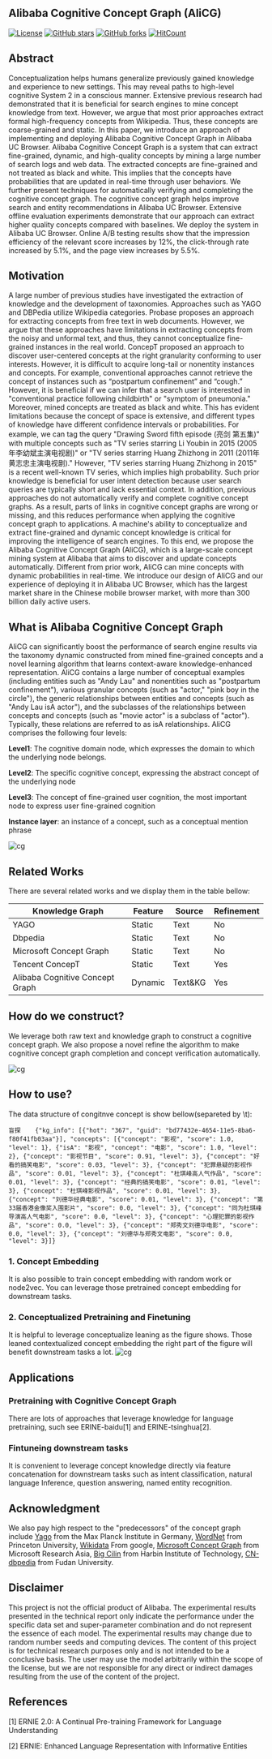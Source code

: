 ## Alibaba Cognitive Concept Graph (AliCG)

[![License](https://img.shields.io/github/license/alibaba-research/CognitiveConceptGraph?style=flat-square)](https://github.com/alibaba-research/CognitiveConceptGraph/blob/master/LICENSE)
[![GitHub stars](https://img.shields.io/github/stars/alibaba-research/CognitiveConceptGraph?style=flat-square)](https://github.com/alibaba-research/CognitiveConceptGraph/stargazers)
[![GitHub forks](https://img.shields.io/github/forks/alibaba-research/CognitiveConceptGraph?style=flat-square&color=blueviolet)](https://github.com/alibaba-research/CognitiveConceptGraph/network/members)
[![HitCount](http://hits.dwyl.io/zxlzr/https://githubcom/alibaba-research/CognitiveConceptGraph.svg)](http://hits.dwyl.io/zxlzr/https://githubcom/alibaba-research/CognitiveConceptGraph)

## Abstract 

Conceptualization helps humans generalize previously gained knowledge and experience to new settings. This may reveal paths to high-level cognitive System 2 in a conscious manner. Extensive previous research had demonstrated that it is beneficial for search engines to mine concept knowledge from text.  However, we argue that most prior approaches extract formal high-frequency concepts from Wikipedia. Thus, these concepts are coarse-grained and static. In this paper, we introduce an approach of implementing and deploying Alibaba Cognitive Concept Graph in Alibaba UC Browser. Alibaba Cognitive Concept Graph is a system that can extract fine-grained, dynamic, and high-quality concepts by mining a large number of search logs and web data. The extracted concepts are fine-grained and not treated as black and white. This implies that the concepts have probabilities that are updated in real-time through user behaviors.  We further present techniques for automatically verifying and completing the cognitive concept graph. The cognitive concept graph helps improve search and entity recommendations in Alibaba UC  Browser. Extensive offline evaluation experiments demonstrate that our approach can extract higher quality concepts compared with baselines. We deploy the system in Alibaba UC Browser. Online A/B testing results show that the impression efficiency of the relevant score increases by 12%, the click-through rate increased by 5.1%, and the page view increases by 5.5%.  

## Motivation

 
A large number of previous studies have investigated the extraction of knowledge and the development of taxonomies. Approaches such as  YAGO  and DBPedia utilize Wikipedia categories.  Probase proposes an approach for extracting concepts from free text in web documents.  However, we argue that these approaches have limitations in extracting concepts from the noisy and unformal text, and thus, they cannot conceptualize fine-grained instances in the real world.  ConcepT proposed an approach to discover user-centered concepts at the right granularity conforming to user interests. However, it is difficult to acquire long-tail or nonentity instances and concepts. For example,  conventional approaches cannot retrieve the concept of instances such as “postpartum confinement”  and “cough.”   However, it is beneficial if we can infer that a search user is interested in  "conventional practice following childbirth" or "symptom of pneumonia." Moreover, mined concepts are treated as black and white. This has evident limitations because the concept of space is extensive, and different types of knowledge have different confidence intervals or probabilities. For example, we can tag the query "Drawing Sword fifth episode (亮剑 第五集)" with multiple concepts such as "TV series starring Li Youbin in 2015 (2005年李幼斌主演电视剧)" or "TV series starring Huang Zhizhong in 2011 (2011年黄志忠主演电视剧)." However, "TV series starring Huang Zhizhong in 2015" is a recent well-known TV series, which implies high probability. Such prior knowledge is beneficial for user intent detection because user search queries are typically short and lack essential context.  In addition,  previous approaches do not automatically verify and complete cognitive concept graphs. As a result, parts of links in cognitive concept graphs are wrong or missing, and this reduces performance when applying the cognitive concept graph to applications. A machine's ability to conceptualize and extract fine-grained and dynamic concept knowledge is critical for improving the intelligence of search engines. To this end, we propose the Alibaba Cognitive Concept Graph (AliCG), which is a large-scale concept mining system at Alibaba that aims to discover and update concepts automatically. Different from prior work, AliCG can mine concepts with dynamic probabilities in real-time.  We introduce our design of AliCG and our experience of deploying it in Alibaba UC Browser, which has the largest market share in the Chinese mobile browser market, with more than 300 billion daily active users. 
## What is Alibaba Cognitive Concept Graph

AliCG can significantly boost the performance of search engine results via the taxonomy dynamic constructed from mined fine-grained concepts and a novel learning algorithm that learns context-aware knowledge-enhanced representation. AliCG contains a large number of conceptual examples (including entities such as "Andy Lau" and nonentities such as "postpartum confinement"), various granular concepts (such as "actor," "pink boy in the circle"), the generic relationships between entities and concepts (such as "Andy Lau isA actor"), and the subclasses of the relationships between concepts and concepts (such as "movie actor" is a subclass of "actor"). Typically, these relations are referred to as isA relationships.  AliCG comprises the following four levels: 

**Level1**: The cognitive domain node, which expresses the domain to which the underlying node belongs.

**Level2**: The specific cognitive concept, expressing the abstract concept of the underlying node

**Level3**: The concept of fine-grained user cognition, the most important node  to express user fine-grained cognition

**Instance layer**: an instance of a concept, such as a conceptual mention phrase 

 ![cg](figs/alicg.jpg)

## Related Works 

There are several related works and we display them in the table bellow:

| Knowledge Graph    | Feature| Source| Refinement|
|  ----  | ----  |----| ----  |
| YAGO | Static |Text|No|
| Dbpedia | Static |Text|No|
| Microsoft Concept Graph | Static |Text|No|
| Tencent ConcepT | Static |Text|Yes|
| Alibaba Cognitive Concept Graph | Dynamic  |Text&KG|Yes|

## How do we construct? 

We leverage both raw text and knowledge graph to construct a cognitive concept graph. We also propose a novel refine the algorithm to make cognitive concept graph completion and concept verification automatically.  

 ![cg](figs/arc1.jpg)
 

## How to use?

The data structure of congitnve concept is show bellow(separeted by \t):

```
盲探    {"kg_info": [{"hot": "367", "guid": "bd77432e-4654-11e5-8ba6-f80f41fb03aa"}], "concepts": [{"concept": "影视", "score": 1.0, "level": 1}, {"isA": "影视", "concept": "电影", "score": 1.0, "level": 2}, {"concept": "影视节目", "score": 0.91, "level": 3}, {"concept": "好看的搞笑电影", "score": 0.03, "level": 3}, {"concept": "犯罪悬疑的影视作品", "score": 0.01, "level": 3}, {"concept": "杜琪峰高人气作品", "score": 0.01, "level": 3}, {"concept": "经典的搞笑电影", "score": 0.01, "level": 3}, {"concept": "杜琪峰影视作品", "score": 0.01, "level": 3}, {"concept": "刘德华经典电影", "score": 0.01, "level": 3}, {"concept": "第33届香港金像奖入围影片", "score": 0.0, "level": 3}, {"concept": "同为杜琪峰导演高人气电影", "score": 0.0, "level": 3}, {"concept": "心理犯罪的影视作品", "score": 0.0, "level": 3}, {"concept": "郑秀文刘德华电影", "score": 0.0, "level": 3}, {"concept": "刘德华与郑秀文电影", "score": 0.0, "level": 3}]}
```


### 1. Concept Embedding 

It is also possible to train concept embedding with random work or  node2vec.  You can leverage those pretrained concept embedding for downstream tasks.

### 2. Conceptualized Pretraining and Finetuning 
It is helpful to leverage conceptualize leaning as the figure shows. Those leaned contextualized concept embedding the right part of the figure will benefit downstream tasks a lot. 
 ![cg](figs/concept_embedding.jpg)
## Applications 

### Pretraining with Cognitive Concept Graph

There are lots of approaches that leverage knowledge for language pretraining, such see ERINE-baidu[1] and ERINE-tsinghua[2]. 

### Fintuneing downstream tasks

It is convenient to leverage concept knowledge directly via feature concatenation for downstream tasks such as intent classification, natural language Inference, question answering, named entity recognition. 


## Acknowledgment 

We also pay high respect to the "predecessors" of the concept graph include [Yago](https://www.mpi-inf.mpg.de/departments/databases-and-information-systems/research/yago-naga/yago/) from the Max Planck Institute in Germany,  [WordNet](https://wordnet.princeton.edu/) from Princeton University, [Wikidata](https://www.wikidata.org/wiki/Wikidata:Main_Page) From google, [Microsoft Concept Graph](https://concept.research.microsoft.com/)  from Microsoft Research Asia,  [Big Cilin](http://www.bigcilin.com/browser/)  from  Harbin Institute of Technology,  [CN-dbpedia](http://kw.fudan.edu.cn/cndbpedia/intro/)   from Fudan University. 


## Disclaimer

This project is not the official product of Alibaba. The experimental results presented in the technical report only indicate the performance under the specific data set and super-parameter combination and do not represent the essence of each model. The experimental results may change due to random number seeds and computing devices. The content of this project is for technical research purposes only and is not intended to be a conclusive basis. The user may use the model arbitrarily within the scope of the license, but we are not responsible for any direct or indirect damages resulting from the use of the content of the project.

## References

[1] ERNIE 2.0: A Continual Pre-training Framework for Language Understanding

[2] ERNIE: Enhanced Language Representation with Informative Entities
